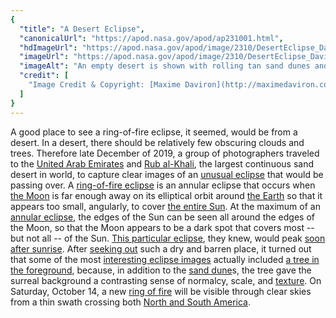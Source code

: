 ```yaml
---
{
  "title": "A Desert Eclipse",
  "canonicalUrl": "https://apod.nasa.gov/apod/ap231001.html",
  "hdImageUrl": "https://apod.nasa.gov/apod/image/2310/DesertEclipse_Daviron_2000.jpg",
  "imageUrl": "https://apod.nasa.gov/apod/image/2310/DesertEclipse_Daviron_960.jpg",
  "imageAlt": "An empty desert is shown with rolling tan sand dunes and a tan glow to the air above. A lone tree grows in the image center. High above, the Sun glows - but the center of the Sun is blackened out by an unusual disk. Please see the explanation for more detailed information.",
  "credit": [
    "Image Credit & Copyright: [Maxime Daviron](http://maximedaviron.com/bio)"
  ]
}
---
```


A good place to see a ring-of-fire eclipse, it seemed, would be from a desert. In a desert, there should be relatively few obscuring clouds and trees. Therefore late December of 2019, a group of photographers traveled to the [United Arab Emirates](https://en.wikipedia.org/wiki/United_Arab_Emirates) and [Rub al-Khali](https://en.wikipedia.org/wiki/Rub%27_al_Khali), the largest continuous sand desert in world, to capture clear images of an [unusual eclipse](https://apod.nasa.gov/apod/ap191228.html) that would be passing over. A [ring-of-fire eclipse](https://apod.nasa.gov/apod/ap170301.html) is an annular eclipse that occurs when [the Moon](https://solarsystem.nasa.gov/moons/earths-moon/overview/) is far enough away on its elliptical orbit around [the Earth](https://solarsystem.nasa.gov/planets/earth/overview/) so that it appears too small, angularly, to cover [the entire Sun](https://solarsystem.nasa.gov/solar-system/sun/overview/). At the maximum of an [annular eclipse](https://starchild.gsfc.nasa.gov/docs/StarChild/questions/question6.html), the edges of the Sun can be seen all around the edges of the Moon, so that the Moon appears to be a dark spot that covers most -- but not all -- of the Sun. [This particular eclipse](https://en.wikipedia.org/wiki/Solar_eclipse_of_December_26,_2019), they knew, would peak [soon after sunrise](https://apod.nasa.gov/apod/ap191227.html). After [seeking out](https://www.facebook.com/media/set/?set=a.2313450158759190&type=3) such a dry and barren place, it turned out that some of the most [interesting eclipse images](https://www.facebook.com/pg/APOD.Sky/photos/?tab=album&album_id=2313450158759190) actually included [a tree in the foreground](https://apod.nasa.gov/apod/ap181230.html), because, in addition to the [sand dune](https://apod.nasa.gov/apod/ap160119.html)s, the tree gave the surreal background a contrasting sense of normalcy, scale, and [texture](https://apod.nasa.gov/apod/ap170611.html). On Saturday, October 14, a new [ring of fire](https://apod.nasa.gov/apod/ap030605.html) will be visible through clear skies from a thin swath crossing both [North and South America](https://en.wikipedia.org/wiki/Americas#/media/File:Americas_(orthographic_projection).svg).
